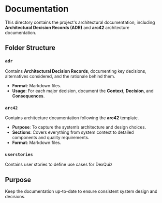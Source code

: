 # Documentation

This directory contains the project's architectural documentation, including **Architectural Decision Records (ADR)** and **arc42** architecture documentation.

## Folder Structure

### `adr`
Contains **Architectural Decision Records**, documenting key decisions, alternatives considered, and the rationale behind them.

- **Format**: Markdown files.
- **Usage**: For each major decision, document the **Context**, **Decision**, and **Consequences**.

### `arc42`
Contains architecture documentation following the **arc42** template.

- **Purpose**: To capture the system’s architecture and design choices.
- **Sections**: Covers everything from system context to detailed components and quality requirements.
- **Format**: Markdown files.

### `userstories`
Contains user stories to define use cases for DexQuiz

## Purpose

Keep the documentation up-to-date to ensure consistent system design and decisions.
